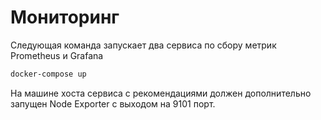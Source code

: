 # Мониторинг

Следующая команда запускает два сервиса по сбору метрик Prometheus и Grafana 
```bash
docker-compose up
```

На машине хоста сервиса с рекомендациями должен дополнительно запущен Node Exporter c выходом на 9101 порт.  
